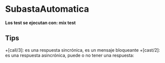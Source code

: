 # SubastaAutomatica

**Los test se ejecutan con: mix test**

## Tips

+[call/3]: es una respuesta sincrónica, es un mensaje bloqueante
+[cast/2]: es una respuesta asincrónica, puede o no tener una respuesta:
